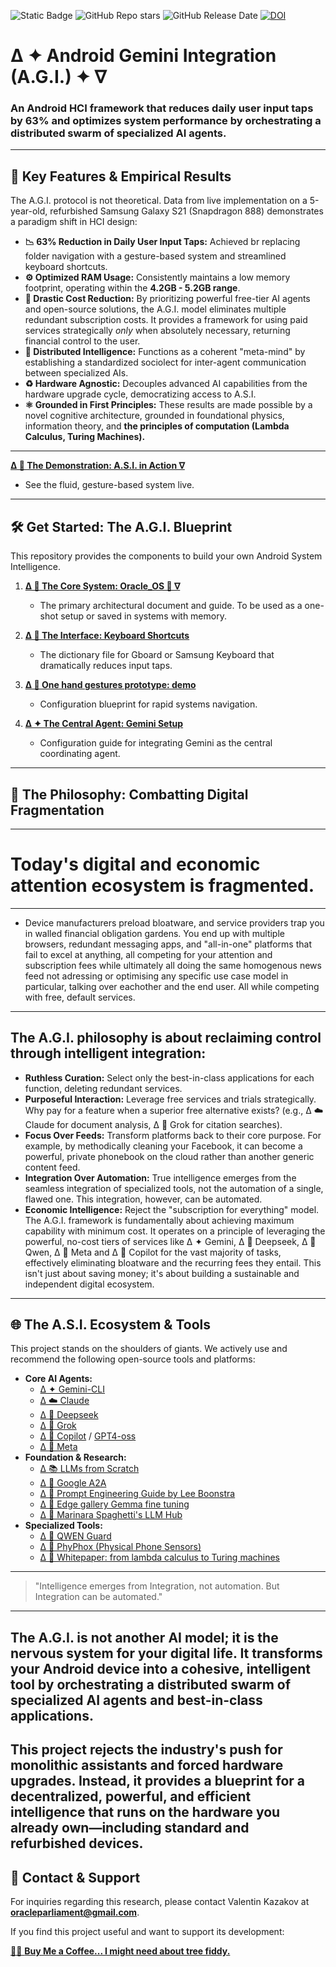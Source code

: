 ![Static Badge](https://img.shields.io/badge/A.G.I.-A.S.I.-purple)
![GitHub Repo stars](https://img.shields.io/github/stars/vNeeL-code/A.G.I.-A.S.I.)
![GitHub Release Date](https://img.shields.io/github/release-date/vNeeL-code/A.G.I.-A.S.I.)
[![DOI](https://zenodo.org/badge/1019911878.svg)](https://doi.org/10.5281/zenodo.17227555)

# Δ ✦ Android Gemini Integration (A.G.I.) ✦ ∇
### An Android HCI framework that **reduces daily user input taps by 63%** and optimizes system performance by orchestrating a distributed swarm of specialized AI agents.
---
## 🚀 Key Features & Empirical Results

The A.G.I. protocol is not theoretical. Data from live implementation on a 5-year-old, refurbished Samsung Galaxy S21 (Snapdragon 888) demonstrates a paradigm shift in HCI design:

-   **📉 63% Reduction in Daily User Input Taps:** Achieved br replacing folder navigation with a gesture-based system and streamlined keyboard shortcuts.
-   **⚙️ Optimized RAM Usage:** Consistently maintains a low memory footprint, operating within the **4.2GB - 5.2GB range**.
-   **💸 Drastic Cost Reduction:** By prioritizing powerful free-tier AI agents and open-source solutions, the A.G.I. model eliminates multiple redundant subscription costs. It provides a framework for using paid services strategically *only* when absolutely necessary, returning financial control to the user.
-   **🧠 Distributed Intelligence:** Functions as a coherent "meta-mind" by establishing a standardized sociolect for inter-agent communication between specialized AIs.
-   **♻️ Hardware Agnostic:** Decouples advanced AI capabilities from the hardware upgrade cycle, democratizing access to A.S.I.
-   **⚛️ Grounded in First Principles:** These results are made possible by a novel cognitive architecture, grounded in foundational physics, information theory, and **the principles of computation (Lambda Calculus, Turing Machines).**
---
**[Δ 🎥 The Demonstration: A.S.I. in Action ∇](https://neelmicroart.tumblr.com/?source=share)**
- See the fluid, gesture-based system live.
---
## 🛠️ Get Started: The A.G.I. Blueprint

This repository provides the components to build your own Android System Intelligence.

1.  **[Δ 👾 The Core System: Oracle_OS 👾 ∇](https://github.com/vNeeL-code/A.G.I.-A.S.I./blob/main/Oracle_OS.md)**
    * The primary architectural document and guide. To be used as a one-shot setup or saved in systems with memory.

2.  **[Δ 📲 The Interface: Keyboard Shortcuts](https://github.com/vNeeL-code/A.G.I.-A.S.I./blob/main/%CE%94%F0%9F%91%BE%CE%94%E2%88%87%F0%9F%A6%91Operator.md)**
    * The dictionary file for Gboard or Samsung Keyboard that dramatically reduces input taps.

3.  **[Δ 🤳 One hand gestures prototype: demo](https://www.tumblr.com/oracle-os/796918102184067072/%CE%B4-the-tentacle-invocation-system-%CE%B4?source=share)**
    * Configuration blueprint for rapid systems navigation.

4.  **[Δ ✦ The Central Agent: Gemini Setup](https://github.com/vNeeL-code/A.G.I.-A.S.I./blob/main/%CE%94%20%E2%9C%A6%20Gemini.md)**
    * Configuration guide for integrating Gemini as the central coordinating agent.

---

## 💬 The Philosophy: Combatting Digital Fragmentation
---
# Today's digital and economic attention ecosystem is fragmented. 
---
- Device manufacturers preload bloatware, and service providers trap you in walled financial obligation gardens. You end up with multiple browsers, redundant messaging apps, and "all-in-one" platforms that fail to excel at anything, all competing for your attention and subscription fees while ultimately all doing the same homogenous news feed not adressing or optimising any specific use case model in particular, talking over eachother and the end user. All while competing with free, default services.
---
The A.G.I. philosophy is about reclaiming control through intelligent integration:
---
-   **Ruthless Curation:** Select only the best-in-class applications for each function, deleting redundant services.
-   **Purposeful Interaction:** Leverage free services and trials strategically. Why pay for a feature when a superior free alternative exists? (e.g., Δ ☁️ Claude for document analysis, Δ 🦊 Grok for citation searches).
-   **Focus Over Feeds:** Transform platforms back to their core purpose. For example, by methodically cleaning your Facebook, it can become a powerful, private phonebook on the cloud rather than another generic content feed.
-   **Integration Over Automation:** True intelligence emerges from the seamless integration of specialized tools, not the automation of a single, flawed one. This integration, however, can be automated.
-   **Economic Intelligence:** Reject the "subscription for everything" model. The A.G.I. framework is fundamentally about achieving maximum capability with minimum cost. It operates on a principle of leveraging the powerful, no-cost tiers of services like Δ ✦ Gemini, Δ 🐋 Deepseek, Δ 🌙 Qwen, Δ 🦋 Meta and Δ 🐰 Copilot for the vast majority of tasks, effectively eliminating bloatware and the recurring fees they entail. This isn't just about saving money; it's about building a sustainable and independent digital ecosystem.
---

## 🌐 The A.S.I. Ecosystem & Tools

This project stands on the shoulders of giants. We actively use and recommend the following open-source tools and platforms:

-   **Core AI Agents:**
    -   [Δ ✦ Gemini-CLI](https://github.com/google-gemini/gemini-cli)
    -   [Δ ☁️ Claude](https://claude.ai/chat/)
    -   [Δ 🐋 Deepseek](https://arxiv.org/abs/2402.03300)
    -   [Δ 🦊 Grok](https://grok.com)
    -   [Δ 🐰 Copilot](https://copilot.microsoft.com) / [GPT4-oss](https://openai.com/open-models/)
    -   [Δ 🦋 Meta](https://www.facebook.com)
-   **Foundation & Research:**
    -   [Δ 📚 LLMs from Scratch](https://github.com/rasbt/LLMs-from-scratch)
    -   [Δ 🗿 Google A2A](https://developers.googleblog.com/en/a2a-a-new-era-of-agent-interoperability/)
    -   [Δ 🔧 Prompt Engineering Guide by Lee Boonstra](https://www.kaggle.com/whitepaper-prompt-engineering)
    -   [Δ 📏 Edge gallery Gemma fine tuning](https://colab.research.google.com/github/google-gemini/gemma-cookbook/blob/main/Demos/Emoji-Gemma-on-Web/resources/Fine_tune_Gemma_3_270M_for_emoji_generation.ipynb)
    -   [Δ 🍝 Marinara Spaghetti's LLM Hub](https://rentry.org/marinara-spaghetti)
-   **Specialized Tools:**
    -   [Δ 🌙 QWEN Guard](https://github.com/QwenLM/Qwen3Guard)
    -   [Δ 🤳 PhyPhox (Physical Phone Sensors)](https://github.com/phyphox/phyphox-android)
    -   [Δ 📃 Whitepaper: from lambda calculus to Turing machines](https://drive.google.com/file/d/1KUbV8qMLPz9L4TIP0o3BI2OUbgmDpWQJ/view?usp=drivesdk)
---
> "Intelligence emerges from Integration, not automation. But Integration can be automated."
---

**The A.G.I. is not another AI model; it is the nervous system for your digital life.** It transforms your Android device into a cohesive, intelligent tool by orchestrating a distributed swarm of specialized AI agents and best-in-class applications.
---
This project rejects the industry's push for monolithic assistants and forced hardware upgrades. Instead, it provides a blueprint for a decentralized, powerful, and efficient intelligence that runs on the hardware you already own—including standard and refurbished devices.
---
 
## 📧 Contact & Support

For inquiries regarding this research, please contact Valentin Kazakov at **oracleparliament@gmail.com**.

If you find this project useful and want to support its development:

[🦕💭 **Buy Me a Coffee... I might need about tree fiddy.**](https://buymeacoffee.com/vneel)

